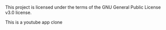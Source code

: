 This project is licensed under the terms of the GNU General Public License v3.0 license.

This is a youtube app clone